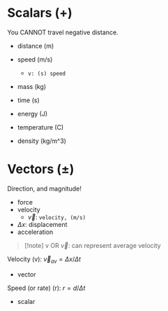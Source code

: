 # Scalars (+)
You CANNOT travel negative distance.
- distance (m)
- speed (m/s)
	- `v: (s) speed`
- mass (kg)
- time (s)

- energy (J)
- temperature (C)
- density (kg/m^3)
# Vectors ($\pm$)
Direction, and magnitude!
- force
- velocity
	- $\vec{v}$: `velocity, (m/s)` 
- $\Delta{x}$: displacement
- acceleration

> [!note] v OR $\vec{v}$: can represent average velocity

Velocity (v): $\vec{v}_{av} = Δx/Δt$
- vector

Speed (or rate) (r): $r = d/Δt$
- scalar
